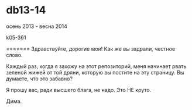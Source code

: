 db13-14
=======
осень 2013 - весна 2014

k05-361

=======
Здравствуйте, дорогие мои! Как же вы задрали, честное слово. 

Каждый раз, когда я захожу на этот репозиторий, меня начинает рвать зеленой
жижей от той дряни, которую вы постите на эту страницу. Вы думаете, что это
забавно?

Я прошу вас, ради высшего блага, не надо. Это НЕ круто.

Дима.
